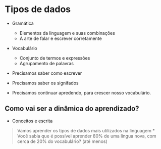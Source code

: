# Tipos de dados

* Gramática 
    * Elementos da linguagem e suas combinações
    <!-- Tipsok de dados -->
    * A arte de falar e escrever corretamente

* Vocabulário 
    * Conjunto de termos e expressões
    * Agrupamento de palavras

* Precisamos saber como escrever
* Precisamos saber os signifados
* Precisamos continuar apredendo, para crescer nosso vocabulário.

## Como vai ser a dinâmica do aprendizado?

* Conceitos e escrita

> Vamos aprender os tipos de dados mais utilizados na linguagem
    * Você sabia que é possível aprender 80% de uma lingua nova, com cerca de 
    20% do vocabulário? (até menos)